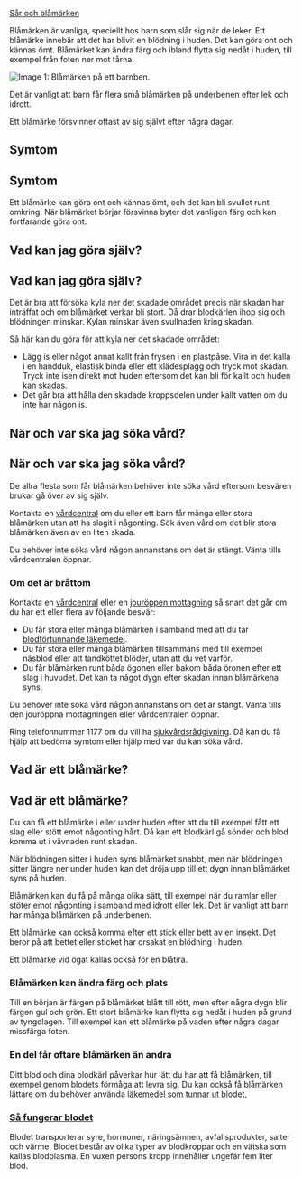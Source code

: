 [Sår och blåmärken](https://www.1177.se/olyckor--skador/sar-och-blamarken/)

Blåmärken är vanliga, speciellt hos barn som slår sig när de leker. Ett blåmärke innebär att det har blivit en blödning i huden. Det kan göra ont och kännas ömt. Blåmärket kan ändra färg och ibland flytta sig nedåt i huden, till exempel från foten ner mot tårna.

![Image 1: Blåmärken på ett barnben. ](https://www.1177.se/globalassets/1177/nationell/media/fotografier/olyckor-och-skador/olyckor-och-skador/blamarke_ben.jpg?saved=2021-05-27+02:26)

Det är vanligt att barn får flera små blåmärken på underbenen efter lek och idrott.

Ett blåmärke försvinner oftast av sig självt efter några dagar.

Symtom
------

Symtom
------

Ett blåmärke kan göra ont och kännas ömt, och det kan bli svullet runt omkring. När blåmärket börjar försvinna byter det vanligen färg och kan fortfarande göra ont.

Vad kan jag göra själv?
-----------------------

Vad kan jag göra själv?
-----------------------

Det är bra att försöka kyla ner det skadade området precis när skadan har inträffat och om blåmärket verkar bli stort. Då drar blodkärlen ihop sig och blödningen minskar. Kylan minskar även svullnaden kring skadan.

Så här kan du göra för att kyla ner det skadade området:

*   Lägg is eller något annat kallt från frysen i en plastpåse. Vira in det kalla i en handduk, elastisk binda eller ett klädesplagg och tryck mot skadan. Tryck inte isen direkt mot huden eftersom det kan bli för kallt och huden kan skadas.
*   Det går bra att hålla den skadade kroppsdelen under kallt vatten om du inte har någon is.

När och var ska jag söka vård?
------------------------------

När och var ska jag söka vård?
------------------------------

De allra flesta som får blåmärken behöver inte söka vård eftersom besvären brukar gå över av sig själv.

Kontakta en [vårdcentral](https://www.1177.se/lankbiblioteket/nationella-lankar/1177---lankar/hitta-vard---forinstallda-sok/hitta-vardcentral-nara-mig/) om du eller ett barn får många eller stora blåmärken utan att ha slagit i någonting. Sök även vård om det blir stora blåmärken även av en liten skada.

Du behöver inte söka vård någon annanstans om det är stängt. Vänta tills vårdcentralen öppnar.

### **Om det är bråttom**

Kontakta en [vårdcentral](https://www.1177.se/lankbiblioteket/nationella-lankar/1177---lankar/hitta-vard---forinstallda-sok/hitta-vardcentral-nara-mig/) eller en [jouröppen mottagning](https://www.1177.se/lankbiblioteket/nationella-lankar/1177---lankar/hitta-vard---forinstallda-sok/hitta-jourmottagning-nara-mig/) så snart det går om du har ett eller flera av följande besvär:

*   Du får stora eller många blåmärken i samband med att du tar [blodförtunnande läkemedel](https://www.1177.se/undersokning-behandling/behandling-med-lakemedel/lakemedel-utifran-diagnos/blodfortunnande-lakemedel/).
*   Du får stora eller många blåmärken tillsammans med till exempel näsblod eller att tandköttet blöder, utan att du vet varför.
*   Du får blåmärken runt båda ögonen eller bakom båda öronen efter ett slag i huvudet. Det kan ta något dygn efter skadan innan blåmärkena syns.

Du behöver inte söka vård någon annanstans om det är stängt. Vänta tills den jouröppna mottagningen eller vårdcentralen öppnar.

Ring telefonnummer 1177 om du vill ha [sjukvårdsrådgivning](https://www.1177.se/om-1177/nar-du-ringer-1177/). Då kan du få hjälp att bedöma symtom eller hjälp med var du kan söka vård.

Vad är ett blåmärke?
--------------------

Vad är ett blåmärke?
--------------------

Du kan få ett blåmärke i eller under huden efter att du till exempel fått ett slag eller stött emot någonting hårt. Då kan ett blodkärl gå sönder och blod komma ut i vävnaden runt skadan.

När blödningen sitter i huden syns blåmärket snabbt, men när blödningen sitter längre ner under huden kan det dröja upp till ett dygn innan blåmärket syns på huden.

Blåmärken kan du få på många olika sätt, till exempel när du ramlar eller stöter emot någonting i samband med [idrott eller lek](https://www.1177.se/barn--gravid/att-ta-hand-om-barn/barnsakerhet/sakerhet-for-barn/). Det är vanligt att barn har många blåmärken på underbenen.

Ett blåmärke kan också komma efter ett stick eller bett av en insekt. Det beror på att bettet eller sticket har orsakat en blödning i huden.

Ett blåmärke vid ögat kallas också för en blåtira.

### Blåmärken kan ändra färg och plats

Till en början är färgen på blåmärket blått till rött, men efter några dygn blir färgen gul och grön. Ett stort blåmärke kan flytta sig nedåt i huden på grund av tyngdlagen. Till exempel kan ett blåmärke på vaden efter några dagar missfärga foten.

### En del får oftare blåmärken än andra

Ditt blod och dina blodkärl påverkar hur lätt du har att få blåmärken, till exempel genom blodets förmåga att levra sig. Du kan också få blåmärken lättare om du behöver använda [läkemedel som tunnar ut blodet.](https://www.1177.se/undersokning-behandling/behandling-med-lakemedel/lakemedel-utifran-diagnos/blodfortunnande-lakemedel/)

### [Så fungerar blodet](https://www.1177.se/liv--halsa/sa-fungerar-kroppen/blodet/)

Blodet transporterar syre, hormoner, näringsämnen, avfallsprodukter, salter och värme. Blodet består av olika typer av blodkroppar och en vätska som kallas blodplasma. En vuxen persons kropp innehåller ungefär fem liter blod.